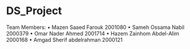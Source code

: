 # DS_Project
Team Members:
•	Mazen Saaed Farouk				2001080
•	Sameh Ossama Nabil				2000379
•	Omar Nader Ahmed				2001714
•	Hazem Zainhom Abdel-Alim			2000168
•	Amgad Sherif abdelrahman			2000121
